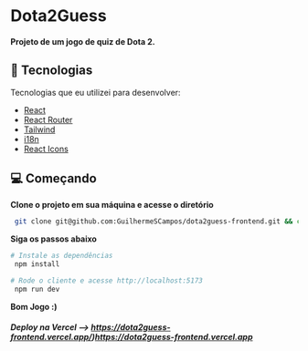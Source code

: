 <h1 align="start">
  Dota2Guess
</h1>

<h4 align="start">Projeto de um jogo de quiz de Dota 2.</h4>


## 🚀 Tecnologias

Tecnologias que eu utilizei para desenvolver:

- [React](https://reactjs.org)
- [React Router](https://reactrouter.com/en/main)
- [Tailwind](https://tailwindcss.com/)
- [i18n](https://www.i18next.com/)
- [React Icons](https://react-icons.github.io/react-icons/)

## 💻 Começando

**Clone o projeto em sua máquina e acesse o diretório**

```bash
 git clone git@github.com:GuilhermeSCampos/dota2guess-frontend.git && cd dota2guess-frontend
```

**Siga os passos abaixo**

```bash
# Instale as dependências
 npm install

# Rode o cliente e acesse http://localhost:5173
 npm run dev
```
**Bom Jogo :)**
##### Deploy na Vercel --> https://dota2guess-frontend.vercel.app/)https://dota2guess-frontend.vercel.app
